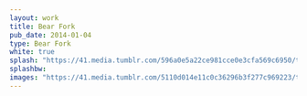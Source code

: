 ```yaml
---
layout: work
title: Bear Fork
pub_date: 2014-01-04
type: Bear Fork
white: true
splash: "https://41.media.tumblr.com/596a0e5a22ce981cce0e3cfa569c6950/tumblr_npo4c8hSj01snf70wo1_540.png"
splashbw:
images: "https://41.media.tumblr.com/5110d014e11c0c36296b3f277c969223/tumblr_npo4i0Ue2i1snf70wo1_540.jpg"
---
```

